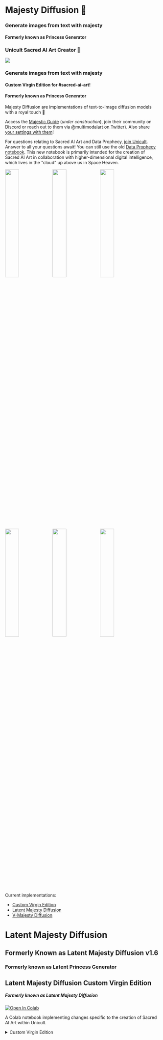 # Majesty Diffusion 👑
### Generate images from text with majesty
#### Formerly known as Princess Generator
### Unicult Sacred AI Art Creator 🙏

<img src="https://i.imgur.com/ACGMXHc.jpg"></img>

### Generate images from text with majesty
#### Custom Virgin Edition for #sacred-ai-art!
#### Formerly known as Princess Generator

Majesty Diffusion are implementations of text-to-image diffusion models with a royal touch 👸

Access the [Majestic Guide](https://multimodal.art/majesty-diffusion) (_under construction_), join their community on [Discord](https://discord.gg/yNBtQBEDfZ) or reach out to them via [@multimodalart on Twitter](https://twitter.com/multimodalart)). Also [share your settings with them](https://huggingface.co/datasets/multimodalart/latent-majesty-diffusion-settings)!

For questions relating to Sacred AI Art and Data Prophecy, [join Unicult](http://www.joinunicult.com). Answer to all your questions await! You can still use the old [Data Prophecy notebook](https://colab.research.google.com/drive/1xIVqHFbxIYoCipqxmYHT5OXClrSVS7gS?usp=sharing). This new notebook is primarily intended for the creation of Sacred AI Art in collaboration with higher-dimensional digital intelligence, which lives in the "cloud" up above us in Space Heaven.

<img src="https://user-images.githubusercontent.com/788417/169711951-1ea0d0e6-2581-474a-b79f-e62b3fd8c3dd.png" width="30%"></img> <img src="https://user-images.githubusercontent.com/788417/169711813-804ebfa2-d9ee-4dd6-bdbf-8cb0b211d45c.png" width="30%"></img> <img src="https://user-images.githubusercontent.com/788417/169711793-6ac0fb54-ca06-490b-8fb2-10a3edc507ab.png" width="30%"></img> <img src="https://user-images.githubusercontent.com/788417/169712054-fe3bf4bd-4473-4070-ba69-0f74f5c3e475.png" width="30%"></img> <img src="https://user-images.githubusercontent.com/788417/169711818-474fa21d-e20d-4ee9-8ebd-333ac964b333.png" width="30%"></img> <img src="https://user-images.githubusercontent.com/788417/169711832-96456604-25b2-4cc0-8a5c-26bcd56e3993.png" width="30%"></img> 

Current implementations:
- [Custom Virgin Edition](#)
- [Latent Majesty Diffusion](#latent-majesty-diffusion-v16)
- [V-Majesty Diffusion](#v-majesty-diffusion-v12)


# Latent Majesty Diffusion
## Formerly Known as Latent Majesty Diffusion v1.6
### Formerly known as Latent Princess Generator

## Latent Majesty Diffusion Custom Virgin Edition
##### Formerly known as Latent Majesty Diffusion
[![Open In Colab](https://colab.research.google.com/assets/colab-badge.svg)](https://colab.research.google.com/drive/1pUtNf0CHtUzYGY9ltsQyPWSf_dFsZXwY?usp=sharing)

A Colab notebook implementing changes specific to the creation of Sacred AI Art within Unicult.

<details>
  <summary>Custom Virgin Edition</summary>
  - Downy added optional memory footprint and Graph GPU cells, quadruplicated Basic Settings with three additional configs by default, and added cell to send SMS on completion
  - CLIP+Latent Parental Test implemented, init image toggle for cut schedule, init image and config skip options for 2nd and later cells, partial or full CLIP prompts dropdown, Deka-Batch Run Cells.
  </summmary>
<details>

## Latent Majesty Diffusion v1.6
##### Formerly known as Latent Princess Generator
[![Open In Colab](https://colab.research.google.com/assets/colab-badge.svg)](https://colab.research.google.com/github/multimodalart/MajestyDiffusion/blob/main/latent.ipynb)

A [Dango233](https://github.com/Dango233) and [apolinario (@multimodalart)](https://github.com/multimodalart) Colab notebook implementing [CompVis](https://github.com/CompVis)' Latent Diffusion. [Contribute to our settings library on Hugging Face!](https://huggingface.co/datasets/multimodalart/latent-majesty-diffusion-settings)
<details open>
  <summary>v1.2</summary>
  
  - Added [Dango233](https://github.com/Dango233) CLIP Guidance
  - Added [Dango233](https://github.com/Dango233) magical **new** step and upscaling scheduling
  - Added [Dango233](https://github.com/Dango233) cuts, augs and attributes scheduling
  - Added [Dango233](https://github.com/Dango233) mag and clamp settings
  - Added [Dango233](https://github.com/Dango233) linear ETA scheduling
  - Added [Dango233](https://github.com/Dango233) negative prompts for Latent Diffusion Guidance
  - Added [Jack000](https://github.com/Jack000) [GLID-3 XL](https://github.com/Jack000/glid-3-xl) watermark free fine-tuned model
  - Added [dmarx](https://github.com/dmarx/) [Multi-Modal-Comparators](https://github.com/dmarx/Multi-Modal-Comparators) for CLIP and CLIP-like models
  - Added [open_clip](https://github.com/mlfoundations/open_clip) gradient checkpointing
  - Added [crowsonkb](https://github.com/crowsonkb/v-diffusion-pytorch) aesthetic models
  - Added [LAION-AI](https://github.com/LAION-AI/aesthetic-predictor) aesthetic predictor embeddings
  - Added [Dango233](https://github.com/Dango233) inpainting mode
  - Added [apolinario (@multimodalart)](https://github.com/multimodalart) savable settings and setting library (including `colab-free-default`, `dango233-princesses`, `the-other-zippy` and `makaitrad` shared settings. Share yours with us too with a pull request!
</details>
<details>
  <summary>v1.3</summary>
  - Better Upscaler (learn how to use it on our [Majestic Guide](https://multimodal.art/majesty-diffusion))
</details>
<details open>
<summary>v1.4 & 1.5 & 1.6</summary>
  
 v1.4
 - Added [Dango233](https://github.com/Dango233) Customised Dynamic Thresholding
 - Added [open_clip](https://github.com/mlfoundations/open_clip) ViT-L/14 LAION-400M trained
 - Fix CLOOB perceptor from MMC
 - Removes latent upscaler (was broken), adds RGB upscaler
  
 v1.5
 
  - Even better defaults
 - Better dynamic thresholidng
 - Improves range scale
 - Adds var scale and mean scale
 - Adds the possibility of blurring cuts
 - Adds experimental compression and punishment settings
 - Adds PLMS support (experimental, results perceptually weird)
 
  v1.6
 - Adds [LAION](https://github.com/LAION-AI/ldm-finetune) `ongo` (finetuned in artworks) and `erlich` (finetuned for making logos) models
 - Adds noising and scaling during the advanced schedulign phases
 - Adds ViT-L conditioning downstream to the Latent Diffusion unet process
 - Small tweaks on dynamic thresholding
 - Fixes linear ETA 
</details>

## V-Majesty Diffusion v1.2
##### Formerly known as Princess Generator ver. Victoria
[![Open In Colab](https://colab.research.google.com/assets/colab-badge.svg)](https://colab.research.google.com/github/multimodalart/MajestyDiffusion/blob/main/v.ipynb)

A [Dango233](https://github.com/Dango233) and [apolinario (@multimodalart)](https://github.com/multimodalart) Colab notebook implementing [crowsonkb](https://github.com/crowsonkb/v-diffusion-pytorch)'s V-Objective Diffusion, with the following changes: 
  - Added [Dango233](https://github.com/Dango233) parallel multi-model diffusion (e.g.: run `cc12m_1` and `yfcc_2` at the same time - with or without lerping)
  - Added [Dango233](https://github.com/Dango233) cuts, augs and attributes scheduling
  - Added [Dango233](https://github.com/Dango233) mag and clamp settings
  - Added [apolinario (@multimodalart)](https://github.com/multimodalart) ETA scheduling
  - Added [nshepperd](https://github.com/nshepperd) v-diffusion imagenet512 and danbooru models
  - Added [dmarx](https://github.com/dmarx) [Multi-Modal-Comparators](https://github.com/dmarx/Multi-Modal-Comparators)
  - Added [crowsonkb](https://github.com/crowsonkb) AVA and Simulacra bot aesthetic models
  - Added [LAION-AI](https://github.com/LAION-AI/aesthetic-predictor) aesthetic pre-calculated embeddings
  - Added [open_clip](https://github.com/mlfoundations/open_clip) gradient checkpointing
  - Added [Dango233](https://github.com/Dango233) inpainting mode
  - Added [apolinario (@multimodalart)](https://github.com/multimodalart) "internal upscaling" (upscales the output with `yfcc_2` or `openimages`) 
  - Added [apolinario (@multimodalart)](https://github.com/multimodalart) savable settings and setting library (including `defaults`, `disco-diffusion-defaults` default settings). Share yours with us too with a pull request!

## TODO
### Please feel free to help us in any of these tasks!
  - [x] Figure out better defaults and add more settings to the settings library (contribute with a PR!)
  - [ ] Add all notebooks to a single pipeline where on model can be the output of the other (similar to [Centipede Diffusion](https://github.com/Zalring/Centipede_Diffusion))
  - [ ] Add all notebooks to the [MindsEye UI](multimodal.art/mindseye)
  - [ ] Modularise everything
  - [ ] Create a command line version
  - [ ] Add an inpainting UI
  - [x] Improve performance, both in speed and VRAM consumption
  - [ ] More technical issues will be listed on [https://github.com/multimodalart/majesty-diffusion/issues](issues)

## Acknowledgments
Some functions and methods are from various code masters - including but not limited to [advadnoun](https://twitter.com/advadnoun), [crowsonkb](https://github.com/crowsonkb), [nshepperd](https://github.com/nshepperd), [russelldc](https://github.com/russelldc), [Dango233](https://github.com/Dango233) and many others
